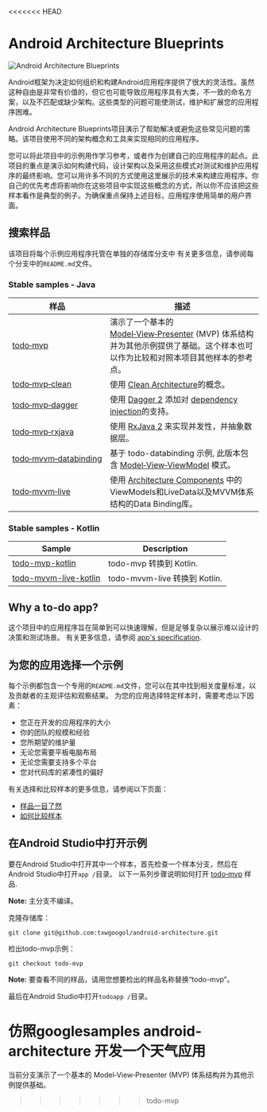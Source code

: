 <<<<<<< HEAD
# Android Architecture Blueprints

<img src="https://github.com/googlesamples/android-architecture/wiki/images/aab-logo.png" alt="Android Architecture Blueprints"/>

Android框架为决定如何组织和构建Android应用程序提供了很大的灵活性。虽然这种自由是非常有价值的，但它也可能导致应用程序具有大类，不一致的命名方案，以及不匹配或缺少架构。这些类型的问题可能使测试，维护和扩展您的应用程序困难。

Android Architecture Blueprints项目演示了帮助解决或避免这些常见问题的策略。该项目使用不同的架构概念和工具来实现相同的应用程序。

您可以将此项目中的示例用作学习参考，或者作为创建自己的应用程序的起点。此项目的重点是演示如何构建代码，设计架构以及采用这些模式对测试和维护应用程序的最终影响。您可以用许多不同的方式使用这里展示的技术来构建应用程序。你自己的优先考虑将影响你在这些项目中实现这些概念的方式，所以你不应该把这些样本看作是典型的例子。为确保重点保持上述目标，应用程序使用简单的用户界面。

## 搜索样品

该项目将每个示例应用程序托管在单独的存储库分支中 有关更多信息，请参阅每个分支中的`README.md`文件。

### Stable samples - Java
| 样品 | 描述 |
| ------------- | ------------- |
| [todo‑mvp](https://github.com/googlesamples/android-architecture/tree/todo-mvp/) | 演示了一个基本的 [Model‑View‑Presenter](https://en.wikipedia.org/wiki/Model%E2%80%93view%E2%80%93presenter) (MVP) 体系结构并为其他示例提供了基础。这个样本也可以作为比较和对照本项目其他样本的参考点。 |
| [todo‑mvp‑clean](https://github.com/googlesamples/android-architecture/tree/todo-mvp-clean/) | 使用 [Clean Architecture](https://8thlight.com/blog/uncle-bob/2012/08/13/the-clean-architecture.html)的概念。|
| [todo‑mvp‑dagger](https://github.com/googlesamples/android-architecture/tree/todo-mvp-dagger/) | 使用 [Dagger 2](https://google.github.io/dagger/) 添加对 [dependency injection](https://en.wikipedia.org/wiki/Dependency_injection)的支持。|
| [todo‑mvp‑rxjava](https://github.com/googlesamples/android-architecture/tree/todo-mvp-rxjava/) | 使用 [RxJava 2](https://github.com/ReactiveX/RxJava) 来实现并发性，并抽象数据层。|
| [todo‑mvvm‑databinding](https://github.com/googlesamples/android-architecture/tree/todo-mvvm-databinding/) | 基于 todo-databinding 示例, 此版本包含 [Model‑View‑ViewModel](https://en.wikipedia.org/wiki/Model%E2%80%93view%E2%80%93viewmodel) 模式。|
| [todo‑mvvm‑live](https://github.com/googlesamples/android-architecture/tree/todo-mvvm-live/) | 使用 [Architecture Components](http://developer.android.com/arch) 中的ViewModels和LiveData以及MVVM体系结构的Data Binding库。|

### Stable samples - Kotlin
| Sample | Description |
| ------------- | ------------- |
| [todo-mvp-kotlin](https://github.com/googlesamples/android-architecture/tree/todo-mvp-kotlin/) | todo-mvp 转换到 Kotlin. |
| [todo-mvvm-live-kotlin](https://github.com/googlesamples/android-architecture/tree/todo-mvvm-live-kotlin/) | todo-mvvm-live 转换到 Kotlin. |


## Why a to-do app?

这个项目中的应用程序旨在简单到可以快速理解，但是足够复杂以展示难以设计的决策和测试场景。 有关更多信息，请参阅 [app's specification](https://github.com/googlesamples/android-architecture/wiki/To-do-app-specification).

## 为您的应用选择一个示例

每个示例都包含一个专用的`README.md`文件，您可以在其中找到相关度量标准，以及贡献者的主观评估和观察结果。 为您的应用选择特定样本时，需要考虑以下因素：

* 您正在开发的应用程序的大小
* 你的团队的规模和经验
* 您所期望的维护量
* 无论您需要平板电脑布局
* 无论您需要支持多个平台
* 您对代码库的紧凑性的偏好

有关选择和比较样本的更多信息，请参阅以下页面：
* [样品一目了然](https://github.com/googlesamples/android-architecture/wiki/Samples-at-a-glance)
* [如何比较样本](https://github.com/googlesamples/android-architecture/wiki/How-to-compare-samples)

## 在Android Studio中打开示例

要在Android Studio中打开其中一个样本，首先检查一个样本分支，然后在Android Studio中打开`app /`目录。 以下一系列步骤说明如何打开 [todo‑mvp](https://github.com/googlesamples/android-architecture/tree/todo-mvp) 样品.

**Note:** 主分支不编译。

克隆存储库：
```
git clone git@github.com:txwgoogol/android-architecture.git
```
检出todo-mvp示例：
```
git checkout todo-mvp
```
**Note:** 要查看不同的样品，请用您想要检出的样品名称替换“todo-mvp”。

最后在Android Studio中打开`todoapp /`目录。

仿照googlesamples android-architecture 开发一个天气应用
=======
当前分支演示了一个基本的 Model‑View‑Presenter (MVP) 体系结构并为其他示例提供基础。
>>>>>>> todo-mvp
